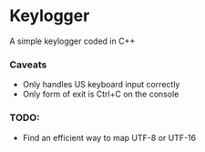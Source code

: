# Keylogger
A simple keylogger coded in C++

### Caveats
- Only handles US keyboard input correctly
- Only form of exit is Ctrl+C on the console

### TODO:
- Find an efficient way to map UTF-8 or UTF-16
